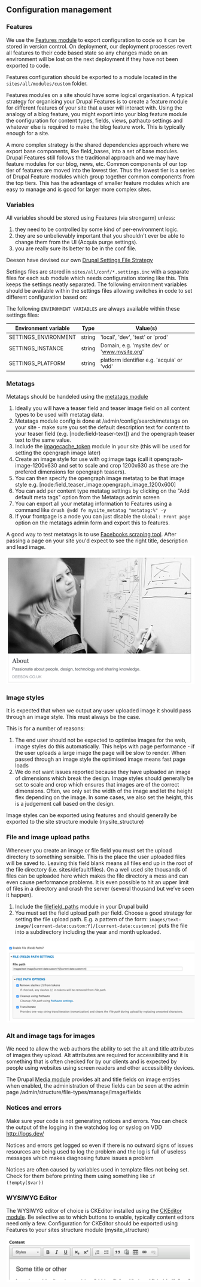 ## Configuration management

### Features

We use the [Features module](https://drupal.org/project/features) to export configuration to code so it can be stored
in version control.  On deployment, our deployment processes revert all features to their code based state so any changes
made on an environment will be lost on the next deployment if they have not been exported to code.

Features configuration should be exported to a module located in the `sites/all/modules/custom` folder.

Features modules on a site should have some logical organisation. A typical strategy for organising your Drupal Features
is to create a feature module for different features of your site that a user will interact with. Using the analogy of a
blog feature, you might export into your blog feature module the configuration for content types, fields, views,
pathauto settings and whatever else is required to make the blog feature work. This is typically enough for a site.

A more complex strategy is the shared dependencies approach where we export base components, like field_bases, into a set
of base modules. Drupal Features still follows the traditional approach and we may have feature modules for our blog,
news, etc. Common components of our top tier of features are moved into the lowest tier. Thus the lowest tier is a
series of Drupal Feature modules which group together common components from the top tiers.  This has the advantage of
smaller feature modules which are easy to manage and is good for larger more complex sites.

### Variables

All variables should be stored using Features (via strongarm) unless:

1. they need to be controlled by some kind of per-environment logic.
2. they are so unbelievably important that you shouldn't ever be able to change them from the UI (Acquia purge settings).
3. you are really sure its better to be in the conf file.

Deeson have devised our own [Drupal Settings File Strategy](https://www.deeson.co.uk/labs/site-configuration-strategy-or-how-manage-your-settingsphp-files)

Settings files are stored in `sites/all/conf/*.settings.inc` with a separate files for each sub module which needs
configuration storing like this. This keeps the settings neatly separated.  The following environment variables should
be available within the settings files allowing switches in code to set different configuration based on:

The following `ENVIRONMENT VARIABLES` are always available within these settings files:

| Environment variable | Type       | Value(s)                                      |
|----------------------|------------|-----------------------------------------------|
| SETTINGS_ENVIRONMENT | string     | 'local', 'dev', 'test' or 'prod'              |
| SETTINGS_INSTANCE    | string     | Domain, e.g. 'mysite.dev' or 'www.mysite.org' |
| SETTINGS_PLATFORM    | string     | platform identifier e.g. 'acquia' or 'vdd'    |

### Metatags

Metatags should be handeled using the [metatags module](https://drupal.org/project/metatags)

1. Ideally you will have a teaser field and teaser image field on all content types to be used with metatag data.
2. Metatags module config is done at /admin/config/search/metatags on your site - make sure you set the default description text for content to your teaser field (e.g. [node:field-teaser-text]) and the opengraph teaser text to the same value.
3. Include the [imagecache_token](https://www.drupal.org/project/imagecache_token) module in your site (this will be used for setting the opengraph image later)
4. Create an image style for use with og:image tags (call it opengraph-image-1200x630 and set to scale and crop 1200x630 as these are the prefered dimensions for opengraph teasers).
5. You can then specify the opengraph image metatag to be that image style e.g. [node:field_teaser_image:opengraph_image_1200x600]
6. You can add per content type metatag settings by clicking on the "Add default meta tags" option from the Metatags admin screen
7. You can export all your metatag information to Features using a command like `drush @vdd fe mysite_metatag "metatag:%" -y`
8. If your frontpage is a node you can just disable the `Global: Front page` option on the metatags admin form and export this to features.

A good way to test metatags is to use [Facebooks scraping tool](https://developers.facebook.com/tools/debug/). After passing a page on your site you'd expect to see the right title, description and lead image.

![Facebook example](../images/development-facebook.png "Facebook example")

### Image styles

It is expected that when we output any user uploaded image it should pass through an image style. This must always be the case.

This is for a number of reasons:

1. The end user should not be expected to optimise images for the web, image styles do this automatically. This helps with page performance - if the user uploads a large image the page will be slow to render. When passed through an image style the optimised image means fast page loads
2. We do not want issues reported because they have uploaded an image of dimensions which break the design. Image styles should generally be set to scale and crop which ensures that images are of the correct dimensions. Often, we only set the width of the image and let the height flex depending on the image. In some cases, we also set the height, this is a judgement call based on the design.

Image styles can be exported using features and should generally be exported to the site structure module (mysite_structure)

### File and image upload paths

Whenever you create an image or file field you must set the upload directory to something sensible. This is the place the user uploaded files will be saved to. Leaving this field blank means all files end up in the root of the file directory (i.e. sites/default/files). On a well used site thousands of files can be uploaded here which makes the file directory a mess and can even cause performance problems. It is even possible to hit an upper limit of files in a directory and crash the server (several thousand but we’ve seen it happen).

1. Include the [filefield_paths](https://drupal.org/project/filefield_paths) module in your Drupal build
2. You must set the field upload path per field. Choose a good strategy for setting the file upload path. E.g. a pattern of the form: `images/text-image/[current-date:custom:Y]/[current-date:custom:m]` puts the file into a subdirectory including the year and month uploaded.

![Filefield paths](../images/development-filefield-paths.png "File Field Paths")

### Alt and image tags for images

We need to allow the web authors the ability to set the alt and title attributes of images they upload. Alt attributes are required for accessibility and it is something that is often checked for by our clients and is expected by people using websites using screen readers and other accessibility devices.

The Drupal [Media module](https://drupal.org/project/media) provides alt and title fields on image entities when enabled, the administration of these fields can be seen at the admin page /admin/structure/file-types/manage/image/fields

### Notices and errors

Make sure your code is not generating notices and errors. You can check the output of the logging in the watchdog log or syslog on VDD http://logs.dev/

Notices and errors get logged so even if there is no outward signs of issues resources are being used to log the problem and the log is full of useless messages which makes diagnosing future issues a problem

Notices are often caused by variables used in template files not being set. Check for them before printing them using something like `if (!empty($var))`

### WYSIWYG Editor

The WYSIWYG editor of choice is CKEditor installed using the [CKEditor module](https://drupal.org/project/ckeditor). Be selective as to which buttons to enable, typically content editors need only a few. Configuration for CKEditor should be exported using Features to your sites structure module (mysite_structure)

![CKEditor](../images/development-ckeditor.png "CKEditor")

